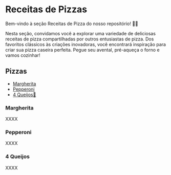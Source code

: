 # Receitas de Pizzas

Bem-vindo à seção Receitas de Pizza do nosso repositório! 🍕🍴

Nesta seção, convidamos você a explorar uma variedade de deliciosas receitas de pizza compartilhadas por outros entusiastas de pizza. Dos favoritos clássicos às criações inovadoras, você encontrará inspiração para criar sua pizza caseira perfeita. Pegue seu avental, pré-aqueça o forno e vamos cozinhar!

## Pizzas

- [Margherita](#Margherita)
- [Pepperoni](#Pepperoni)
- [4 Queijos🧀](4-Queijos)

### Margherita

XXXX

### Pepperoni

XXXX

### 4 Queijos

XXXX

